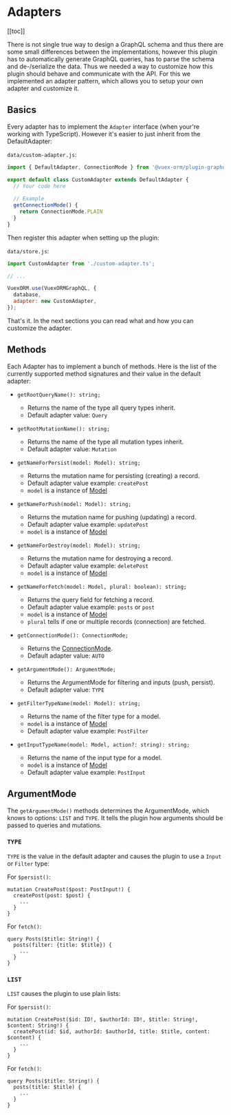 # Adapters

[[toc]]

There is not single true way to design a GraphQL schema and thus there are 
some small differences between the implementations, however this plugin has to automatically
generate GraphQL queries, has to parse the schema and de-/serialize the data. Thus we needed a way
to customize how this plugin should behave and communicate with the API. For this we implemented an
adapter pattern, which allows you to setup your own adapter and customize it.


## Basics

Every adapter has to implement the `Adapter` interface (when your're working with TypeScript).
However it's easier to just inherit from the DefaultAdapter:

`data/custom-adapter.js`:
```javascript
import { DefaultAdapter, ConnectionMode } from '@vuex-orm/plugin-graphql';

export default class CustomAdapter extends DefaultAdapter {
  // Your code here
  
  // Example
  getConnectionMode() {
    return ConnectionMode.PLAIN
  }
}
``` 

Then register this adapter when setting up the plugin:

`data/store.js`:
```javascript
import CustomAdapter from './custom-adapter.ts'; 

// ...

VuexORM.use(VuexORMGraphQL, {
  database,
  adapter: new CustomAdapter,
});
```


That's it. In the next sections you can read what and how you can customize the adapter.


## Methods

Each Adapter has to implement a bunch of methods. Here is the list of the currently supported
method signatures and their value in the default adapter:

- `getRootQueryName(): string;`
    - Returns the name of the type all query types inherit.
    - Default adapter value: `Query`

- `getRootMutationName(): string;`
    - Returns the name of the type all mutation types inherit.
    - Default adapter value: `Mutation`

- `getNameForPersist(model: Model): string;`
    - Returns the mutation name for persisting (creating) a record.
    - Default adapter value example: `createPost`
    - `model` is a instance of [Model](https://github.com/vuex-orm/plugin-graphql/blob/master/src/orm/model.ts)
    
- `getNameForPush(model: Model): string;`
    - Returns the mutation name for pushing (updating) a record.
    - Default adapter value example: `updatePost`
    - `model` is a instance of [Model](https://github.com/vuex-orm/plugin-graphql/blob/master/src/orm/model.ts)
   
- `getNameForDestroy(model: Model): string;`
    - Returns the mutation name for destroying a record.
    - Default adapter value example: `deletePost`
    - `model` is a instance of [Model](https://github.com/vuex-orm/plugin-graphql/blob/master/src/orm/model.ts)
   
- `getNameForFetch(model: Model, plural: boolean): string;`
    - Returns the query field for fetching a record.
    - Default adapter value example: `posts` or `post`
    - `model` is a instance of [Model](https://github.com/vuex-orm/plugin-graphql/blob/master/src/orm/model.ts)
    - `plural` tells if one or multiple records (connection) are fetched.

- `getConnectionMode(): ConnectionMode;`
    - Returns the [ConnectionMode](connection-mode.md).
    - Default adapter value: `AUTO`

- `getArgumentMode(): ArgumentMode;`
    - Returns the ArgumentMode for filtering and inputs (push, persist).
    - Default adapter value: `TYPE`

- `getFilterTypeName(model: Model): string;`
    - Returns the name of the filter type for a model.
    - `model` is a instance of [Model](https://github.com/vuex-orm/plugin-graphql/blob/master/src/orm/model.ts)
    - Default adapter value example: `PostFilter`
    
- `getInputTypeName(model: Model, action?: string): string;`
    - Returns the name of the input type for a model.
    - `model` is a instance of [Model](https://github.com/vuex-orm/plugin-graphql/blob/master/src/orm/model.ts)
    - Default adapter value example: `PostInput`


## ArgumentMode

The `getArgumentMode()` methods determines the ArgumentMode, which knows to options: `LIST` and `TYPE`.
It tells the plugin how arguments should be passed to queries and mutations.


### `TYPE`

`TYPE` is the value in the default adapter and causes the plugin to use a `Input` or `Filter` type:

For `$persist()`:
```
mutation CreatePost($post: PostInput!) {
  createPost(post: $post) {
    ...
  }
}
```

For `fetch()`:
```
query Posts($title: String!) {
  posts(filter: {title: $title}) {
    ...
  }
}
```


### `LIST`

`LIST` causes the plugin to use plain lists:

For `$persist()`:
```
mutation CreatePost($id: ID!, $authorId: ID!, $title: String!, $content: String!) {
  createPost(id: $id, authorId: $authorId, title: $title, content: $content) {
    ...
  }
}
```

For `fetch()`:
```
query Posts($title: String!) {
  posts(title: $title) {
    ...
  }
}
```
